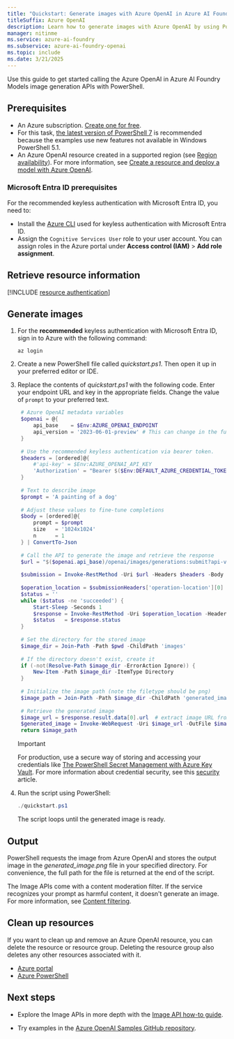 ```yaml
---
title: "Quickstart: Generate images with Azure OpenAI in Azure AI Foundry Models using PowerShell"
titleSuffix: Azure OpenAI
description: Learn how to generate images with Azure OpenAI by using PowerShell and the endpoint and access keys for your Azure OpenAI resource.
manager: nitinme
ms.service: azure-ai-foundry
ms.subservice: azure-ai-foundry-openai
ms.topic: include
ms.date: 3/21/2025
---
```


Use this guide to get started calling the Azure OpenAI in Azure AI Foundry Models image generation APIs with PowerShell.

## Prerequisites

- An Azure subscription. <a href="https://azure.microsoft.com/free/ai-services" target="_blank">Create one for free</a>.
- For this task, <a href="https://aka.ms/installpowershell" target="_blank">the latest version of PowerShell 7</a> is recommended because the examples use new features not available in Windows PowerShell 5.1.
- An Azure OpenAI resource created in a supported region (see [Region availability](/azure/ai-foundry/openai/concepts/models#model-summary-table-and-region-availability)). For more information, see [Create a resource and deploy a model with Azure OpenAI](../how-to/create-resource.md).

### Microsoft Entra ID prerequisites

For the recommended keyless authentication with Microsoft Entra ID, you need to:
- Install the [Azure CLI](/cli/azure/install-azure-cli) used for keyless authentication with Microsoft Entra ID.
- Assign the `Cognitive Services User` role to your user account. You can assign roles in the Azure portal under **Access control (IAM)** > **Add role assignment**.

## Retrieve resource information

[!INCLUDE [resource authentication](resource-authentication.md)]

## Generate images

1. For the **recommended** keyless authentication with Microsoft Entra ID, sign in to Azure with the following command:

    ```console
    az login
    ```

1. Create a new PowerShell file called *quickstart.ps1*. Then open it up in your preferred editor or IDE.

1. Replace the contents of _quickstart.ps1_ with the following code. Enter your endpoint URL and key in the appropriate fields. Change the value of `prompt` to your preferred text.

   ```powershell
    # Azure OpenAI metadata variables
    $openai = @{
        api_base    = $Env:AZURE_OPENAI_ENDPOINT 
        api_version = '2023-06-01-preview' # This can change in the future.
    }
    
    # Use the recommended keyless authentication via bearer token.
    $headers = [ordered]@{
        #'api-key' = $Env:AZURE_OPENAI_API_KEY
        'Authorization' = "Bearer $($Env:DEFAULT_AZURE_CREDENTIAL_TOKEN)"
    }
    
    # Text to describe image
    $prompt = 'A painting of a dog'
    
    # Adjust these values to fine-tune completions
    $body = [ordered]@{
        prompt = $prompt
        size   = '1024x1024'
        n      = 1
    } | ConvertTo-Json
    
    # Call the API to generate the image and retrieve the response
    $url = "$($openai.api_base)/openai/images/generations:submit?api-version=$($openai.api_version)"
    
    $submission = Invoke-RestMethod -Uri $url -Headers $headers -Body $body -Method Post -ContentType 'application/json' -ResponseHeadersVariable submissionHeaders
    
    $operation_location = $submissionHeaders['operation-location'][0]
    $status = ''
    while ($status -ne 'succeeded') {
        Start-Sleep -Seconds 1
        $response = Invoke-RestMethod -Uri $operation_location -Headers $headers
        $status   = $response.status
    }
    
    # Set the directory for the stored image
    $image_dir = Join-Path -Path $pwd -ChildPath 'images'
    
    # If the directory doesn't exist, create it
    if (-not(Resolve-Path $image_dir -ErrorAction Ignore)) {
        New-Item -Path $image_dir -ItemType Directory
    }
    
    # Initialize the image path (note the filetype should be png)
    $image_path = Join-Path -Path $image_dir -ChildPath 'generated_image.png'
    
    # Retrieve the generated image
    $image_url = $response.result.data[0].url  # extract image URL from response
    $generated_image = Invoke-WebRequest -Uri $image_url -OutFile $image_path  # download the image
    return $image_path
   ```

   > [!IMPORTANT]
   > For production, use a secure way of storing and accessing your credentials like [The PowerShell Secret Management with Azure Key Vault](/powershell/utility-modules/secretmanagement/how-to/using-azure-keyvault). For more information about credential security, see this [security](../../../ai-services/security-features.md) article.

1. Run the script using PowerShell:

   ```powershell
   ./quickstart.ps1
   ```

   The script loops until the generated image is ready.

## Output

PowerShell requests the image from Azure OpenAI and stores the output image in the _generated_image.png_ file in your specified directory. For convenience, the full path for the file is returned at the end of the script.

The Image APIs come with a content moderation filter. If the service recognizes your prompt as harmful content, it doesn't generate an image. For more information, see [Content filtering](../concepts/content-filter.md).

## Clean up resources

If you want to clean up and remove an Azure OpenAI resource, you can delete the resource or resource group. Deleting the resource group also deletes any other resources associated with it.

- [Azure portal](../../../ai-services/multi-service-resource.md?pivots=azportal#clean-up-resources)
- [Azure PowerShell](../../../ai-services/multi-service-resource.md?pivots=azpowershell#clean-up-resources)

## Next steps

* Explore the Image APIs in more depth with the [Image API how-to guide](../how-to/dall-e.md).
- Try examples in the [Azure OpenAI Samples GitHub repository](https://github.com/Azure/azure-openai-samples).
